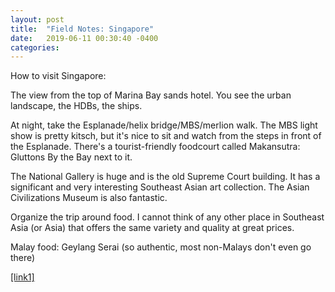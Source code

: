 ```yaml
---
layout: post
title:  "Field Notes: Singapore"
date:   2019-06-11 00:30:40 -0400
categories:
---
```


How to visit Singapore:

The view from the top of Marina Bay sands hotel. You see the urban landscape, the HDBs, the ships.

At night, take the Esplanade/helix bridge/MBS/merlion walk. The MBS light show is pretty kitsch, but it's nice to sit and watch from the steps in front of the Esplanade. There's a tourist-friendly foodcourt called Makansutra: Gluttons By the Bay next to it.

The National Gallery is huge and is the old Supreme Court building. It has a significant and very interesting Southeast Asian art collection. The Asian Civilizations Museum is also fantastic.

Organize the trip around food. I cannot think of any other place in Southeast Asia (or Asia) that offers the same variety and quality at great prices.

Malay food: Geylang Serai (so authentic, most non-Malays don't even go there)



[[link1]](https://marginalrevolution.com/marginalrevolution/2015/12/how-to-visit-singapore.html)
